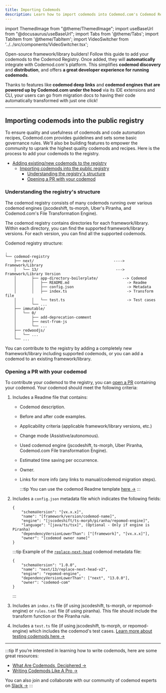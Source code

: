 ```yaml
---
title: Importing Codemods
description: Learn how to import codemods into Codemod.com's Codemod Registry.
---
```


<head>
  <meta property='og:title' content='Importing Codemods | Codemod Registry'/>
  <meta property='og:description' content='The new way to build, share & run codemods at any scale.'/>
  <meta name='og:image' content='https://raw.githubusercontent.com/codemod-com/docs/main/static/img/docs/codemod-docs-og.jpg'/>
  <meta property='og:image' content='https://raw.githubusercontent.com/codemod-com/docs/main/static/img/docs/codemod-docs-og.jpg'/>
  
  <meta name='twitter:card' content='summary_large_image'/>
  <meta name='twitter:image' content='https://raw.githubusercontent.com/codemod-com/docs/main/static/img/docs/codemod-docs-og.jpg'/>
</head>

import ThemedImage from "@theme/ThemedImage";
import useBaseUrl from "@docusaurus/useBaseUrl";
import Tabs from '@theme/Tabs';
import TabItem from '@theme/TabItem';
import VideoSwitcher from '../../src/components/VideoSwitcher.tsx';


Open-source framework/library builders! Follow this guide to add your codemods to the Codemod Registry. Once added, they will **automatically** integrate with Codemod.com's platform. This simplifies **codemod discovery** and **distribution**, and offers **a great developer experience for running codemods**. 

Thanks to features like **codemod deep links** and **codemod engines that are powered up by Codemod.com under the hood** via its IDE extensions and CLI, your users can go from migration docs to having their code automatically transformed with just one click!

---

## Importing codemods into the public registry

To ensure quality and usefulness of codemods and code automation recipes, Codemod.com provides guidelines and sets some basic governance rules. We'll also be building features to empower the community to uprank the highest quality codemods and recipes. Here is the process to add your codemods to the registry.

- [Adding existing/new codemods to the registry](#adding-existingnew-codemods-to-the-registry)
  - [Importing codemods into the public registry](#importing-codemods-into-the-public-registry)
    - [Understanding the registry's structure](#understanding-the-registrys-structure)
    - [Opening a PR with your codemod](#opening-a-pr-with-your-codemod)


### Understanding the registry's structure

The codemod registry consists of many codemods running over various codemod engines (jscodeshift, ts-morph, Uber's Piranha, and Codemod.com's File Transformation Engine).

The codemod registry contains directories for each framework/library. Within each directory, you can find the supported framework/library versions. For each version, you can find all the supported codemods.

Codemod registry structure:

```
.
└── codemod-registry
    ├── next/                                    ----> Framework/Library
    │   └── 13/                                   ---> Framework/Library Version
    │       ├── app-directory-boilerplate/           --> Codemod
    │       │   ├── README.md                          -> Readme
    │       │   ├── config.json                        -> Metadata
    │       │   ├── index.ts                           -> Transform file
    │       │   └── test.ts                            -> Test cases
    │       └── ...
    ├── immutable/
    │   └── 0/
    │       ├── add-deprecation-comment
    │       ├── nest-from-js
    │       └── ...
    ├── redwoodjs/
    │   └── ...
    └── ...
```

You can contribute to the registry by adding a completely new framework/library including supported codemods, or you can add a codemod to an existing framework/library.

### Opening a PR with your codemod

To contribute your codemod to the registry, you can [open a PR](https://github.com/codemod-com/codemod-registry/pulls) containing your codemod. Your codemod should meet the following criteria:
1. Includes a Readme file that contains:
    - Codemod description.
    - Before and after code examples.
    - Applicability criteria (applicable framework/library versions, etc.)
    - Change mode (Assistive/autonomous).
    - Used codemod engine (jscodeshift, ts-morph, Uber Piranha, Codemod.com File transformation Engine).
    - Estimated time saving per occurrence.
    - Owner.
    - Links for more info (any links to manual/codemod migration steps).

      :::tip
      You can use the codemod Readme template [here →](https://codemod.notion.site/Codemod-Readme-Template-1797c9773653469fa23a9ad21d7e17c9?pvs=4)
      :::

2. Includes a `config.json` metadata file which indicates the following fields:

    ```
    {
	    "schemaVersion": "[vx.x.x]",
	    "name": "[framework/version/codemod-name]",
	    "engine": "[jscodeshift/ts-morph/piranha/repomod-engine]",
        "language": "[java/ts/tsx]", (Optional - Only if engine is Piranha)
	    "dependencyVersionLowerThan": ["[framework]", "[vx.x.x]"],
	    "owner": "[codemod owner name]"
    }
    ```

    :::tip
    Example of the [`replace-next-head`](https://github.com/codemod-com/codemod-registry/tree/main/next/13/replace-next-head-v2) codemod metadata file:

    ```
    {
	    "schemaVersion": "1.0.0",
	    "name": "next/13/replace-next-head-v2",
	    "engine": "repomod-engine",
	    "dependencyVersionLowerThan": ["next", "13.0.0"],
	    "owner": "codemod-com"
    }
    ```
    :::

3. Includes an `index.ts` file (if using jscodeshift, ts-morph, or repomod-engine) or `rules.toml` file (if using piranha). This file should include the transform function or the Piranha rule.
4. Includes a `test.ts` file (if using jscodeshift, ts-morph, or repomod-engine) which includes the codemod's test cases. [Learn more about testing codemods here →](/blog/writing-test-cases-for-codemods)


---

:::tip
If you’re interested in learning how to write codemods, here are some great resources:

- [What Are Codemods, Deciphered →](https://docs.codemod.com/blog/what-are-codemods)
- [Writing Codemods Like A Pro →](https://docs.codemod.com/blog/writing-codemods-like-a-pro)

You can also join and collaborate with our community of codemod experts on [Slack →](https://codemod.com/community)
:::
